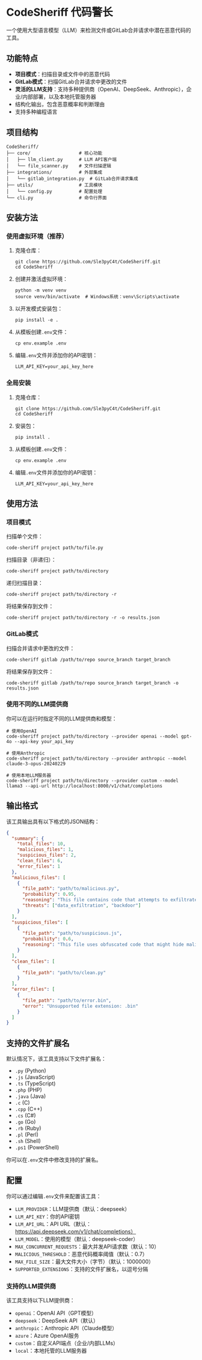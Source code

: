 # CodeSheriff 代码警长

一个使用大型语言模型（LLM）来检测文件或GitLab合并请求中潜在恶意代码的工具。

## 功能特点

- **项目模式**：扫描目录或文件中的恶意代码
- **GitLab模式**：扫描GitLab合并请求中更改的文件
- **灵活的LLM支持**：支持多种提供商（OpenAI、DeepSeek、Anthropic），企业/内部部署，以及本地托管服务器
- 结构化输出，包含恶意概率和判断理由
- 支持多种编程语言

## 项目结构

```
CodeSheriff/
├── core/                  # 核心功能
│   ├── llm_client.py      # LLM API客户端
│   └── file_scanner.py    # 文件扫描逻辑
├── integrations/          # 外部集成
│   └── gitlab_integration.py  # GitLab合并请求集成
├── utils/                 # 工具模块
│   └── config.py          # 配置处理
└── cli.py                 # 命令行界面
```

## 安装方法

### 使用虚拟环境（推荐）

1. 克隆仓库：
   ```
   git clone https://github.com/Sle3pyC4t/CodeSheriff.git
   cd CodeSheriff
   ```

2. 创建并激活虚拟环境：
   ```
   python -m venv venv
   source venv/bin/activate  # Windows系统：venv\Scripts\activate
   ```

3. 以开发模式安装包：
   ```
   pip install -e .
   ```

4. 从模板创建`.env`文件：
   ```
   cp env.example .env
   ```

5. 编辑`.env`文件并添加你的API密钥：
   ```
   LLM_API_KEY=your_api_key_here
   ```

### 全局安装

1. 克隆仓库：
   ```
   git clone https://github.com/Sle3pyC4t/CodeSheriff.git
   cd CodeSheriff
   ```

2. 安装包：
   ```
   pip install .
   ```

3. 从模板创建`.env`文件：
   ```
   cp env.example .env
   ```

4. 编辑`.env`文件并添加你的API密钥：
   ```
   LLM_API_KEY=your_api_key_here
   ```

## 使用方法

### 项目模式

扫描单个文件：
```
code-sheriff project path/to/file.py
```

扫描目录（非递归）：
```
code-sheriff project path/to/directory
```

递归扫描目录：
```
code-sheriff project path/to/directory -r
```

将结果保存到文件：
```
code-sheriff project path/to/directory -r -o results.json
```

### GitLab模式

扫描合并请求中更改的文件：
```
code-sheriff gitlab /path/to/repo source_branch target_branch
```

将结果保存到文件：
```
code-sheriff gitlab /path/to/repo source_branch target_branch -o results.json
```

### 使用不同的LLM提供商

你可以在运行时指定不同的LLM提供商和模型：

```
# 使用OpenAI
code-sheriff project path/to/directory --provider openai --model gpt-4o --api-key your_api_key

# 使用Anthropic
code-sheriff project path/to/directory --provider anthropic --model claude-3-opus-20240229

# 使用本地LLM服务器
code-sheriff project path/to/directory --provider custom --model llama3 --api-url http://localhost:8000/v1/chat/completions
```

## 输出格式

该工具输出具有以下格式的JSON结构：

```json
{
  "summary": {
    "total_files": 10,
    "malicious_files": 1,
    "suspicious_files": 2,
    "clean_files": 6,
    "error_files": 1
  },
  "malicious_files": [
    {
      "file_path": "path/to/malicious.py",
      "probability": 0.95,
      "reasoning": "This file contains code that attempts to exfiltrate sensitive data...",
      "threats": ["data_exfiltration", "backdoor"]
    }
  ],
  "suspicious_files": [
    {
      "file_path": "path/to/suspicious.js",
      "probability": 0.6,
      "reasoning": "This file uses obfuscated code that might hide malicious intent..."
    }
  ],
  "clean_files": [
    {
      "file_path": "path/to/clean.py"
    }
  ],
  "error_files": [
    {
      "file_path": "path/to/error.bin",
      "error": "Unsupported file extension: .bin"
    }
  ]
}
```

## 支持的文件扩展名

默认情况下，该工具支持以下文件扩展名：
- `.py` (Python)
- `.js` (JavaScript)
- `.ts` (TypeScript)
- `.php` (PHP)
- `.java` (Java)
- `.c` (C)
- `.cpp` (C++)
- `.cs` (C#)
- `.go` (Go)
- `.rb` (Ruby)
- `.pl` (Perl)
- `.sh` (Shell)
- `.ps1` (PowerShell)

你可以在`.env`文件中修改支持的扩展名。

## 配置

你可以通过编辑`.env`文件来配置该工具：

- `LLM_PROVIDER`：LLM提供商（默认：deepseek）
- `LLM_API_KEY`：你的API密钥
- `LLM_API_URL`：API URL（默认：https://api.deepseek.com/v1/chat/completions）
- `LLM_MODEL`：使用的模型（默认：deepseek-coder）
- `MAX_CONCURRENT_REQUESTS`：最大并发API请求数（默认：10）
- `MALICIOUS_THRESHOLD`：恶意代码概率阈值（默认：0.7）
- `MAX_FILE_SIZE`：最大文件大小（字节）（默认：1000000）
- `SUPPORTED_EXTENSIONS`：支持的文件扩展名，以逗号分隔

### 支持的LLM提供商

该工具支持以下LLM提供商：

- `openai`：OpenAI API（GPT模型）
- `deepseek`：DeepSeek API（默认）
- `anthropic`：Anthropic API（Claude模型）
- `azure`：Azure OpenAI服务
- `custom`：自定义API端点（企业/内部LLMs）
- `local`：本地托管的LLM服务器 
